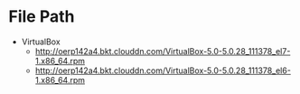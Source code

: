 # File Path


* VirtualBox
  * http://oerp142a4.bkt.clouddn.com/VirtualBox-5.0-5.0.28_111378_el7-1.x86_64.rpm
  * http://oerp142a4.bkt.clouddn.com/VirtualBox-5.0-5.0.28_111378_el6-1.x86_64.rpm
